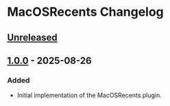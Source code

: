 <!-- Keep a Changelog guide -> https://keepachangelog.com -->

# MacOSRecents Changelog

## [Unreleased]

## [1.0.0] - 2025-08-26

### Added

- Initial implementation of the MacOSRecents plugin.

[Unreleased]: https://github.com/ghostflyby/IntelliJ-Plugins/compare/v1.0.0...HEAD
[1.0.0]: https://github.com/ghostflyby/IntelliJ-Plugins/commits/v1.0.0
